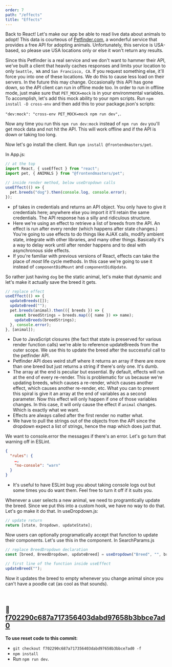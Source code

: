```yaml
---
order: 7
path: "/effects"
title: "Effects"
---
```


Back to React! Let's make our app be able to read live data about animals to adopt! This data is courteous of [Petfinder.com][petfinder], a wonderful service that provides a free API for adopting animals. Unfortunately, this service is USA-based, so please use USA locations only or else it won't return any results.

Since this Petfinder is a real service and we don't want to hammer their API, we've built a client that heavily caches responses and limits your location to only `Seattle, WA` and `San Francisco, CA`. If you request something else, it'll force you into one of these locations. We do this to cause less load on their servers. In the future this may change. Occasionally this API has gone down, so the API client can run in offline mode too. In order to run in offline mode, just make sure that `PET_MOCK=mock` is in your environmental variables. To accomplish, let's add this mock ability to your npm scripts. Run `npm install -D cross-env` and then add this to your package.json's scripts:

`"dev:mock": "cross-env PET_MOCK=mock npm run dev",`.

Now any time you run this `npm run dev:mock` instead of `npm run dev` you'll get mock data and not hit the API. This will work offline and if the API is down or taking too long.

Now let's go install the client. Run `npm install @frontendmasters/pet`.

In App.js:

```javascript
// at the top
import React, { useEffect } from "react";
import pet, { ANIMALS } from "@frontendmasters/pet";

// inside render method, below useDropdown calls
useEffect(() => {
  pet.breeds("dog").then(console.log, console.error);
});
```

- pf takes in credentials and returns an API object. You only have to give it credentials here; anywhere else you import it it'll retain the same credentials. The API response has a silly and ridiculous structure.
- Here we're using an effect to retrieve a list of breeds from the API. An effect is run after every render (which happens after state changes.) You're going to use effects to do things like AJAX calls, modify ambient state, integrate with other libraries, and many other things. Basically it's a way to delay work until after render happens and to deal with asynchronous side effects.
- If you're familiar with previous versions of React, effects can take the place of _most_ life cycle methods. In this case we're going to use it instead of `componentDidMount` and `componentDidUpdate`.

So rather just having `dog` be the static animal, let's make that dynamic and let's make it actually save the breed it gets.

```javascript
// replace effect
useEffect(() => {
  updateBreeds([]);
  updateBreed("");
  pet.breeds(animal).then(({ breeds }) => {
    const breedStrings = breeds.map(({ name }) => name);
    updateBreeds(breedStrings);
  }, console.error);
}, [animal]);
```

- Due to JavaScript closures (the fact that state is preserved for various render function calls) we're able to reference updateBreeds from the outer scope. We use this to update the breed after the successful call to the petfinder API.
- Petfinder API does weird stuff where it returns an array if there are more than one breed but just returns a string if there's only one. It's dumb.
- The array at the end is peculiar but essential. By default, effects will run at the end of every re-render. This is problematic for us because we're updating breeds, which causes a re-render, which causes another effect, which causes another re-render, etc. What you can to prevent this spiral is give it an array at the end of variables as a second parameter. Now this effect will only happen if one of those variables changes. In this case, it will only cause the effect if `animal` changes. Which is exactly what we want.
- Effects are always called after the first render no matter what.
- We have to pull the strings out of the objects from the API since the dropdown expect a list of strings, hence the map which does just that.

We want to console.error the messages if there's an error. Let's go turn that warning off in ESLint.

```json
{
  "rules": {
    …,
    "no-console": "warn"
  }
}
```

- It's useful to have ESLint bug you about taking console logs out but some times you do want them. Feel free to turn it off if it suits you.

Whenever a user selects a new animal, we need to programtically update the breed. Since we put this into a custom hook, we have no way to do that. Let's go make it do that. In useDropdown.js:

```javascript
// update return
return [state, Dropdown, updateState];
```

Now users can optionally programatically accept that function to update their components. Let's use this in the component. In SearchParams.js

```javascript
// replace BreedDropdown declaration
const [breed, BreedDropdown, updateBreed] = useDropdown("Breed", "", breeds);

// first line of the function inside useEffect
updateBreed("");
```

Now it updates the breed to empty whenever you change animal since you can't have a poodle cat (as cool as that sounds).

&nbsp;

## 🌳 [f702290c687a717356403dabd97658b3bbce7ad0](https://github.com/btholt/complete-intro-to-react-5/commit/f702290c687a717356403dabd97658b3bbce7ad0)

**To use reset code to this commit:**

- `git checkout f702290c687a717356403dabd97658b3bbce7ad0 -f`
- `npm install`
- Run `npm run dev`.

&nbsp;

[petfinder]: https://www.petfinder.com/
[api]: https://www.petfinder.com/developers/api-key
[keyvault]: https://azure.microsoft.com/en-us/services/key-vault/?WT.mc_id=react-github-brholt
[kube]: https://kubernetes.io/docs/concepts/configuration/secret/
[map]: https://developer.mozilla.org/en-US/docs/Web/JavaScript/Reference/Global_Objects/Array/map
